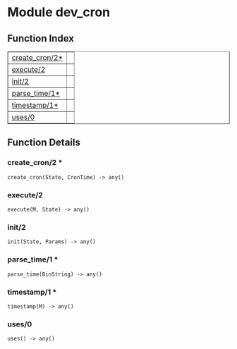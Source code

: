 

# Module dev_cron #

<a name="index"></a>

## Function Index ##


<table width="100%" border="1" cellspacing="0" cellpadding="2" summary="function index"><tr><td valign="top"><a href="#create_cron-2">create_cron/2*</a></td><td></td></tr><tr><td valign="top"><a href="#execute-2">execute/2</a></td><td></td></tr><tr><td valign="top"><a href="#init-2">init/2</a></td><td></td></tr><tr><td valign="top"><a href="#parse_time-1">parse_time/1*</a></td><td></td></tr><tr><td valign="top"><a href="#timestamp-1">timestamp/1*</a></td><td></td></tr><tr><td valign="top"><a href="#uses-0">uses/0</a></td><td></td></tr></table>


<a name="functions"></a>

## Function Details ##

<a name="create_cron-2"></a>

### create_cron/2 * ###

`create_cron(State, CronTime) -> any()`

<a name="execute-2"></a>

### execute/2 ###

`execute(M, State) -> any()`

<a name="init-2"></a>

### init/2 ###

`init(State, Params) -> any()`

<a name="parse_time-1"></a>

### parse_time/1 * ###

`parse_time(BinString) -> any()`

<a name="timestamp-1"></a>

### timestamp/1 * ###

`timestamp(M) -> any()`

<a name="uses-0"></a>

### uses/0 ###

`uses() -> any()`

